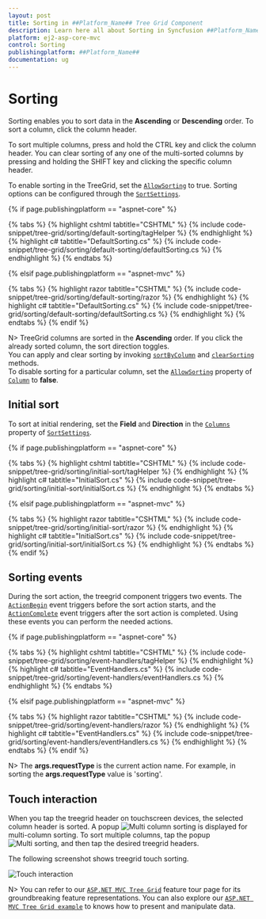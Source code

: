 ```yaml
---
layout: post
title: Sorting in ##Platform_Name## Tree Grid Component
description: Learn here all about Sorting in Syncfusion ##Platform_Name## Tree Grid component of Syncfusion Essential JS 2 and more.
platform: ej2-asp-core-mvc
control: Sorting
publishingplatform: ##Platform_Name##
documentation: ug
---
```



# Sorting

Sorting enables you to sort data in the **Ascending** or **Descending** order.
To sort a column, click the column header.

To sort multiple columns, press and hold the CTRL key and click the column header. You can clear sorting of any one of the multi-sorted columns by pressing and holding the SHIFT key and clicking the specific column header.

To enable sorting in the TreeGrid, set the [`AllowSorting`](https://help.syncfusion.com/cr/cref_files/aspnetcore-js2/Syncfusion.EJ2~Syncfusion.EJ2.TreeGrid.TreeGrid~AllowSorting.html) to true. Sorting options can be configured through the [`SortSettings`](https://help.syncfusion.com/cr/cref_files/aspnetcore-js2/Syncfusion.EJ2~Syncfusion.EJ2.TreeGrid.TreeGrid~SortSettings.html).

{% if page.publishingplatform == "aspnet-core" %}

{% tabs %}
{% highlight cshtml tabtitle="CSHTML" %}
{% include code-snippet/tree-grid/sorting/default-sorting/tagHelper %}
{% endhighlight %}
{% highlight c# tabtitle="DefaultSorting.cs" %}
{% include code-snippet/tree-grid/sorting/default-sorting/defaultSorting.cs %}
{% endhighlight %}
{% endtabs %}

{% elsif page.publishingplatform == "aspnet-mvc" %}

{% tabs %}
{% highlight razor tabtitle="CSHTML" %}
{% include code-snippet/tree-grid/sorting/default-sorting/razor %}
{% endhighlight %}
{% highlight c# tabtitle="DefaultSorting.cs" %}
{% include code-snippet/tree-grid/sorting/default-sorting/defaultSorting.cs %}
{% endhighlight %}
{% endtabs %}
{% endif %}



N> TreeGrid columns are sorted in the **Ascending** order. If you click the already sorted column, the sort direction toggles.
<br/> You can apply and clear sorting by invoking [`sortByColumn`](https://ej2.syncfusion.com/documentation/api/treegrid/#sortbycolumn) and [`clearSorting`](https://ej2.syncfusion.com/documentation/api/treegrid/#clearsorting) methods.
<br/> To disable sorting for a particular column, set the [`AllowSorting`](https://help.syncfusion.com/cr/cref_files/aspnetcore-js2/Syncfusion.EJ2~Syncfusion.EJ2.TreeGrid.TreeGridColumn~AllowSorting.html) property of [`Column`](https://help.syncfusion.com/cr/cref_files/aspnetcore-js2/Syncfusion.EJ2~Syncfusion.EJ2.TreeGrid.TreeGridColumn.html) to **false**.

## Initial sort

To sort at initial rendering, set the **Field** and **Direction** in the [`Columns`](https://help.syncfusion.com/cr/cref_files/aspnetcore-js2/Syncfusion.EJ2~Syncfusion.EJ2.TreeGrid.TreeGridSortSettings~Columns.html) property of [`SortSettings`](https://help.syncfusion.com/cr/cref_files/aspnetcore-js2/Syncfusion.EJ2~Syncfusion.EJ2.TreeGrid.TreeGridSortSettings.html).

{% if page.publishingplatform == "aspnet-core" %}

{% tabs %}
{% highlight cshtml tabtitle="CSHTML" %}
{% include code-snippet/tree-grid/sorting/initial-sort/tagHelper %}
{% endhighlight %}
{% highlight c# tabtitle="InitialSort.cs" %}
{% include code-snippet/tree-grid/sorting/initial-sort/initialSort.cs %}
{% endhighlight %}
{% endtabs %}

{% elsif page.publishingplatform == "aspnet-mvc" %}

{% tabs %}
{% highlight razor tabtitle="CSHTML" %}
{% include code-snippet/tree-grid/sorting/initial-sort/razor %}
{% endhighlight %}
{% highlight c# tabtitle="InitialSort.cs" %}
{% include code-snippet/tree-grid/sorting/initial-sort/initialSort.cs %}
{% endhighlight %}
{% endtabs %}
{% endif %}



## Sorting events

During the sort action, the treegrid component triggers two events. The [`ActionBegin`](https://help.syncfusion.com/cr/cref_files/aspnetcore-js2/Syncfusion.EJ2~Syncfusion.EJ2.TreeGrid.TreeGrid~ActionBegin.html) event triggers before the sort action starts, and the [`ActionComplete`](https://help.syncfusion.com/cr/cref_files/aspnetcore-js2/Syncfusion.EJ2~Syncfusion.EJ2.TreeGrid.TreeGrid~ActionComplete.html) event triggers after the sort action is completed. Using these events you can perform the needed actions.

{% if page.publishingplatform == "aspnet-core" %}

{% tabs %}
{% highlight cshtml tabtitle="CSHTML" %}
{% include code-snippet/tree-grid/sorting/event-handlers/tagHelper %}
{% endhighlight %}
{% highlight c# tabtitle="EventHandlers.cs" %}
{% include code-snippet/tree-grid/sorting/event-handlers/eventHandlers.cs %}
{% endhighlight %}
{% endtabs %}

{% elsif page.publishingplatform == "aspnet-mvc" %}

{% tabs %}
{% highlight razor tabtitle="CSHTML" %}
{% include code-snippet/tree-grid/sorting/event-handlers/razor %}
{% endhighlight %}
{% highlight c# tabtitle="EventHandlers.cs" %}
{% include code-snippet/tree-grid/sorting/event-handlers/eventHandlers.cs %}
{% endhighlight %}
{% endtabs %}
{% endif %}



N> The **args.requestType** is the current action name. For example, in sorting the **args.requestType** value is 'sorting'.

<!--  Custom sort comparer

You can customize the default sort action for a column by defining the [`column.sortComparer`](../../api/treegrid/column/#sortcomparer) property. The sort comparer function has the same functionality like [`Array.sort`](https://developer.mozilla.org/en-US/docs/Web/JavaScript/Reference/Global_Objects/Array/sort) sort comparer.

In the following example, custom sort comparer function was defined in the `Category` column.


```typescript
import { TreeGrid, Sort } from '@syncfusion/ej2-treegrid';
import { sortData } from './datasource.ts';

TreeGrid.Inject(Sort);

// The custom function
let sortComparer: (reference: string, comparer:  string) => number = (reference: string,
comparer:  string) => {
    if (reference < comparer) {
        return -1;
    }
    if (reference > comparer) {
        return 1;
    }
    return 0;
};

let treeGridObj: TreeGrid = new TreeGrid({
    dataSource: sortData,
    childMapping: 'subtasks',
    allowSorting: true,
    height: 315,
    treeColumnIndex: 1,
    columns: [
        { field: 'Category', headerText: 'Category', width: 140 },
        { field: 'orderName', headerText: 'Order Name', width: 200 },
        { field: 'orderDate', headerText: 'Order Date', width: 120, textAlign: 'Right', format: 'yMd', type: 'date' },
        { field: 'units', headerText: 'Units', width: 90, textAlign: 'Right' }
    ]
});

treeGridObj.appendTo('#TreeGrid');

```

N> The sort comparer function will work only for the local data. -->

## Touch interaction

When you tap the treegrid header on touchscreen devices, the selected column header is sorted. A popup ![Multi column sorting](images/sorting.jpg) is displayed for multi-column sorting. To sort multiple columns, tap the popup![Multi sorting](images/msorting.jpg), and then tap the desired treegrid headers.

The following screenshot shows treegrid touch sorting.

![Touch interaction](images/touch-sorting.jpg)

N> You can refer to our [`ASP.NET MVC Tree Grid`](https://www.syncfusion.com/aspnet-mvc-ui-controls/tree-grid) feature tour page for its groundbreaking feature representations. You can also explore our [`ASP.NET MVC Tree Grid example`](https://ej2.syncfusion.com/aspnetmvc/TreeGrid/Overview#/material) to knows how to present and manipulate data.